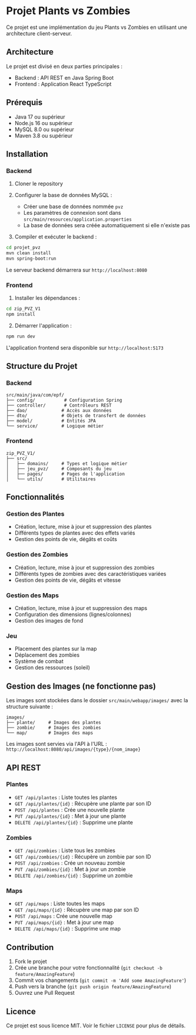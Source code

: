 # Projet Plants vs Zombies

Ce projet est une implémentation du jeu Plants vs Zombies en utilisant une architecture client-serveur.

## Architecture

Le projet est divisé en deux parties principales :
- Backend : API REST en Java Spring Boot
- Frontend : Application React TypeScript

## Prérequis

- Java 17 ou supérieur
- Node.js 16 ou supérieur
- MySQL 8.0 ou supérieur
- Maven 3.8 ou supérieur

## Installation

### Backend

1. Cloner le repository
2. Configurer la base de données MySQL :
   - Créer une base de données nommée `pvz`
   - Les paramètres de connexion sont dans `src/main/resources/application.properties`
   - La base de données sera créée automatiquement si elle n'existe pas

3. Compiler et exécuter le backend :
```bash
cd projet_pvz
mvn clean install
mvn spring-boot:run
```

Le serveur backend démarrera sur `http://localhost:8080`

### Frontend

1. Installer les dépendances :
```bash
cd zip_PVZ_V1
npm install
```

2. Démarrer l'application :
```bash
npm run dev
```

L'application frontend sera disponible sur `http://localhost:5173`

## Structure du Projet

### Backend

```
src/main/java/com/epf/
├── config/           # Configuration Spring
├── controller/       # Contrôleurs REST
├── dao/             # Accès aux données
├── dto/             # Objets de transfert de données
├── model/           # Entités JPA
└── service/         # Logique métier
```

### Frontend

```
zip_PVZ_V1/
├── src/
│   ├── domains/     # Types et logique métier
│   ├── jeu_pvz/     # Composants du jeu
│   ├── pages/       # Pages de l'application
│   └── utils/       # Utilitaires
```

## Fonctionnalités

### Gestion des Plantes
- Création, lecture, mise à jour et suppression des plantes
- Différents types de plantes avec des effets variés
- Gestion des points de vie, dégâts et coûts

### Gestion des Zombies
- Création, lecture, mise à jour et suppression des zombies
- Différents types de zombies avec des caractéristiques variées
- Gestion des points de vie, dégâts et vitesse

### Gestion des Maps
- Création, lecture, mise à jour et suppression des maps
- Configuration des dimensions (lignes/colonnes)
- Gestion des images de fond

### Jeu
- Placement des plantes sur la map
- Déplacement des zombies
- Système de combat
- Gestion des ressources (soleil)

## Gestion des Images (ne fonctionne pas)

Les images sont stockées dans le dossier `src/main/webapp/images/` avec la structure suivante :
```
images/
├── plante/     # Images des plantes
├── zombie/     # Images des zombies
└── map/        # Images des maps
```

Les images sont servies via l'API à l'URL : `http://localhost:8080/api/images/{type}/{nom_image}`

## API REST

### Plantes
- `GET /api/plantes` : Liste toutes les plantes
- `GET /api/plantes/{id}` : Récupère une plante par son ID
- `POST /api/plantes` : Crée une nouvelle plante
- `PUT /api/plantes/{id}` : Met à jour une plante
- `DELETE /api/plantes/{id}` : Supprime une plante

### Zombies
- `GET /api/zombies` : Liste tous les zombies
- `GET /api/zombies/{id}` : Récupère un zombie par son ID
- `POST /api/zombies` : Crée un nouveau zombie
- `PUT /api/zombies/{id}` : Met à jour un zombie
- `DELETE /api/zombies/{id}` : Supprime un zombie

### Maps
- `GET /api/maps` : Liste toutes les maps
- `GET /api/maps/{id}` : Récupère une map par son ID
- `POST /api/maps` : Crée une nouvelle map
- `PUT /api/maps/{id}` : Met à jour une map
- `DELETE /api/maps/{id}` : Supprime une map

## Contribution

1. Fork le projet
2. Crée une branche pour votre fonctionnalité (`git checkout -b feature/AmazingFeature`)
3. Commit vos changements (`git commit -m 'Add some AmazingFeature'`)
4. Push vers la branche (`git push origin feature/AmazingFeature`)
5. Ouvrez une Pull Request

## Licence

Ce projet est sous licence MIT. Voir le fichier `LICENSE` pour plus de détails. 